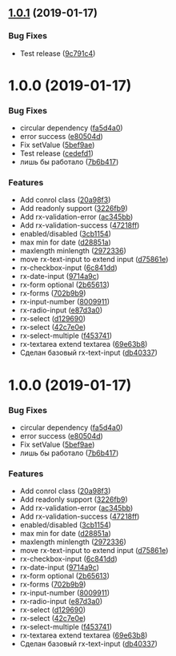 ## [1.0.1](https://github.com/0x6368656174/rx-forms/compare/v1.0.0...v1.0.1) (2019-01-17)


### Bug Fixes

* Test release ([9c791c4](https://github.com/0x6368656174/rx-forms/commit/9c791c4))

# 1.0.0 (2019-01-17)


### Bug Fixes

* circular dependency ([fa5d4a0](https://github.com/0x6368656174/rx-forms/commit/fa5d4a0))
* error success ([e80504d](https://github.com/0x6368656174/rx-forms/commit/e80504d))
* Fix setValue ([5bef9ae](https://github.com/0x6368656174/rx-forms/commit/5bef9ae))
* Test release ([cedefd1](https://github.com/0x6368656174/rx-forms/commit/cedefd1))
* лишь бы работало ([7b6b417](https://github.com/0x6368656174/rx-forms/commit/7b6b417))


### Features

* Add conrol class ([20a98f3](https://github.com/0x6368656174/rx-forms/commit/20a98f3))
* Add readonly support ([3226fb9](https://github.com/0x6368656174/rx-forms/commit/3226fb9))
* Add rx-validation-error ([ac345bb](https://github.com/0x6368656174/rx-forms/commit/ac345bb))
* Add rx-validation-success ([47218ff](https://github.com/0x6368656174/rx-forms/commit/47218ff))
* enabled/disabled ([3cb1154](https://github.com/0x6368656174/rx-forms/commit/3cb1154))
* max min for date ([d28851a](https://github.com/0x6368656174/rx-forms/commit/d28851a))
* maxlength minlength ([2972336](https://github.com/0x6368656174/rx-forms/commit/2972336))
* move rx-text-input to extend input ([d75861e](https://github.com/0x6368656174/rx-forms/commit/d75861e))
* rx-checkbox-input ([6c841dd](https://github.com/0x6368656174/rx-forms/commit/6c841dd))
* rx-date-input ([9714a9c](https://github.com/0x6368656174/rx-forms/commit/9714a9c))
* rx-form optional ([2b65613](https://github.com/0x6368656174/rx-forms/commit/2b65613))
* rx-forms ([702b9b9](https://github.com/0x6368656174/rx-forms/commit/702b9b9))
* rx-input-number ([8009911](https://github.com/0x6368656174/rx-forms/commit/8009911))
* rx-radio-input ([e87d3a0](https://github.com/0x6368656174/rx-forms/commit/e87d3a0))
* rx-select ([d129690](https://github.com/0x6368656174/rx-forms/commit/d129690))
* rx-select ([42c7e0e](https://github.com/0x6368656174/rx-forms/commit/42c7e0e))
* rx-select-multiple ([f453741](https://github.com/0x6368656174/rx-forms/commit/f453741))
* rx-textarea extend textarea ([69e63b8](https://github.com/0x6368656174/rx-forms/commit/69e63b8))
* Сделан базовый rx-text-input ([db40337](https://github.com/0x6368656174/rx-forms/commit/db40337))

# 1.0.0 (2019-01-17)


### Bug Fixes

* circular dependency ([fa5d4a0](https://github.com/0x6368656174/rx-forms/commit/fa5d4a0))
* error success ([e80504d](https://github.com/0x6368656174/rx-forms/commit/e80504d))
* Fix setValue ([5bef9ae](https://github.com/0x6368656174/rx-forms/commit/5bef9ae))
* лишь бы работало ([7b6b417](https://github.com/0x6368656174/rx-forms/commit/7b6b417))


### Features

* Add conrol class ([20a98f3](https://github.com/0x6368656174/rx-forms/commit/20a98f3))
* Add readonly support ([3226fb9](https://github.com/0x6368656174/rx-forms/commit/3226fb9))
* Add rx-validation-error ([ac345bb](https://github.com/0x6368656174/rx-forms/commit/ac345bb))
* Add rx-validation-success ([47218ff](https://github.com/0x6368656174/rx-forms/commit/47218ff))
* enabled/disabled ([3cb1154](https://github.com/0x6368656174/rx-forms/commit/3cb1154))
* max min for date ([d28851a](https://github.com/0x6368656174/rx-forms/commit/d28851a))
* maxlength minlength ([2972336](https://github.com/0x6368656174/rx-forms/commit/2972336))
* move rx-text-input to extend input ([d75861e](https://github.com/0x6368656174/rx-forms/commit/d75861e))
* rx-checkbox-input ([6c841dd](https://github.com/0x6368656174/rx-forms/commit/6c841dd))
* rx-date-input ([9714a9c](https://github.com/0x6368656174/rx-forms/commit/9714a9c))
* rx-form optional ([2b65613](https://github.com/0x6368656174/rx-forms/commit/2b65613))
* rx-forms ([702b9b9](https://github.com/0x6368656174/rx-forms/commit/702b9b9))
* rx-input-number ([8009911](https://github.com/0x6368656174/rx-forms/commit/8009911))
* rx-radio-input ([e87d3a0](https://github.com/0x6368656174/rx-forms/commit/e87d3a0))
* rx-select ([d129690](https://github.com/0x6368656174/rx-forms/commit/d129690))
* rx-select ([42c7e0e](https://github.com/0x6368656174/rx-forms/commit/42c7e0e))
* rx-select-multiple ([f453741](https://github.com/0x6368656174/rx-forms/commit/f453741))
* rx-textarea extend textarea ([69e63b8](https://github.com/0x6368656174/rx-forms/commit/69e63b8))
* Сделан базовый rx-text-input ([db40337](https://github.com/0x6368656174/rx-forms/commit/db40337))
